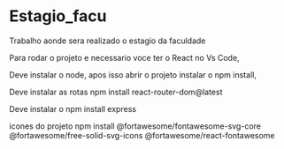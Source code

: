 # Estagio_facu
 Trabalho aonde sera realizado o estagio da faculdade

Para rodar o projeto e necessario voce ter o React no Vs Code,

Deve instalar o node, apos isso abrir o projeto instalar o npm install,

Deve instalar as rotas npm install react-router-dom@latest

Deve instalar o npm install express

icones do projeto npm install @fortawesome/fontawesome-svg-core @fortawesome/free-solid-svg-icons @fortawesome/react-fontawesome

